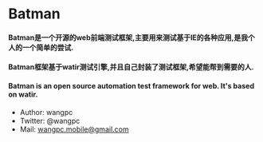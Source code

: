 Batman
======

#### Batman是一个开源的web前端测试框架,主要用来测试基于IE的各种应用,是我个人的一个简单的尝试.
#### Batman框架基于watir测试引擎,并且自己封装了测试框架,希望能帮到需要的人.
#### Batman is an open source automation test framework for web. It's based on watir.
  - Author: wangpc
  - Twitter: @wangpc
  - Mail: wangpc.mobile@gmail.com

